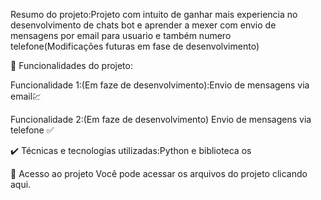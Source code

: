 Resumo do projeto:Projeto com intuito de ganhar mais experiencia no desenvolvimento de chats bot e aprender a mexer com envio de mensagens por email para usuario e também numero telefone(Modificações futuras em fase de desenvolvimento)


🔨 Funcionalidades do projeto:

Funcionalidade 1:(Em faze de desenvolvimento):Envio de mensagens via email💹

Funcionalidade 2:(Em faze de desenvolvimento) Envio de mensagens via telefone ✅



✔️ Técnicas e tecnologias utilizadas:Python e biblioteca os


📁 Acesso ao projeto
Você pode acessar os arquivos do projeto clicando aqui.
